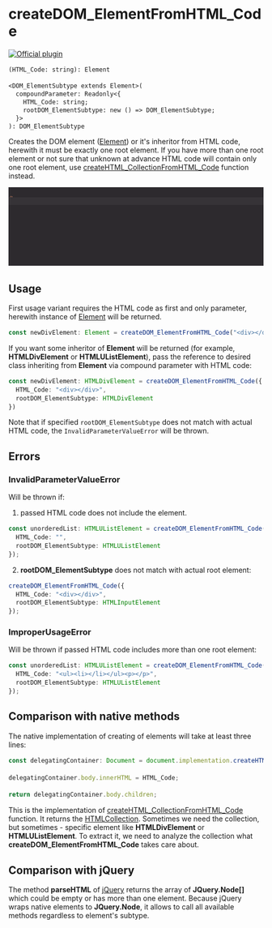 # createDOM_ElementFromHTML_Code

[![Official plugin](https://img.shields.io/badge/IntelliJ_IDEA_Live_Template-cdefhc-blue.svg?style=flat)](https://plugins.jetbrains.com/plugin/17638-yamato-daiwa-es-extensions)

```
(HTML_Code: string): Element

<DOM_ElementSubtype extends Element>(
  compoundParameter: Readonly<{
    HTML_Code: string;
    rootDOM_ElementSubtype: new () => DOM_ElementSubtype;
  }>
): DOM_ElementSubtype
```

Creates the DOM element ([Element](https://developer.mozilla.org/en-US/docs/Web/API/Element)) or it's inheritor from 
HTML code, herewith it must be exactly one root element. 
If you have more than one root element or not sure that unknown at advance HTML code will contain only one 
  root element, use [createHTML_CollectionFromHTML_Code](createHTML_CollectionFromHTML_Code.md) function instead.

![](createDOM_ElementFromHTML_Code-LiveTemplateDemo.gif)


## Usage

First usage variant requires the HTML code as first and only parameter, herewith instance of 
  [Element](https://developer.mozilla.org/en/docs/Web/API/Element) will be returned. 

```typescript
const newDivElement: Element = createDOM_ElementFromHTML_Code("<div></div>");
```

If you want some inheritor of **Element** will be returned (for example, **HTMLDivElement** or **HTMLUListElement**),
  pass the reference to desired class inheriting from **Element** via compound parameter with HTML code:

```typescript
const newDivElement: HTMLDivElement = createDOM_ElementFromHTML_Code({
  HTML_Code: "<div></div>",
  rootDOM_ElementSubtype: HTMLDivElement
})
```

Note that if specified `rootDOM_ElementSubtype` does not match with actual HTML code, the `InvalidParameterValueError`
  will be thrown.


## Errors

### InvalidParameterValueError

Will be thrown if:

1. passed HTML code does not include the element.

```typescript
const unorderedList: HTMLUListElement = createDOM_ElementFromHTML_Code({
  HTML_Code: "",
  rootDOM_ElementSubtype: HTMLUListElement
});
```

2. **rootDOM_ElementSubtype** does not match with actual root element:

```typescript
createDOM_ElementFromHTML_Code({
  HTML_Code: "<div></div>",
  rootDOM_ElementSubtype: HTMLInputElement
});
```

### ImproperUsageError

Will be thrown if passed HTML code includes more than one root element:

```typescript
const unorderedList: HTMLUListElement = createDOM_ElementFromHTML_Code({
  HTML_Code: "<ul><li></li></ul><p></p>",
  rootDOM_ElementSubtype: HTMLUListElement
});
```


## Comparison with native methods

The native implementation of creating of elements will take at least three lines:

```typescript
const delegatingContainer: Document = document.implementation.createHTMLDocument();

delegatingContainer.body.innerHTML = HTML_Code;

return delegatingContainer.body.children;
```

This is the implementation of [createHTML_CollectionFromHTML_Code](createHTML_CollectionFromHTML_Code.md) function.
It returns the [HTMLCollection](https://developer.mozilla.org/en-US/docs/Web/API/HTMLCollection).
Sometimes we need the collection, but sometimes - specific element like **HTMLDivElement** or **HTMLUListElement**.
To extract it, we need to analyze the collection what **createDOM_ElementFromHTML_Code** takes care about.


## Comparison with jQuery 

The method **parseHTML** of [jQuery](https://jquery.com) returns the array of **JQuery.Node[]** which could be 
  empty or has more than one element. 
Because jQuery wraps native elements to **JQuery.Node**, it allows to call
  all available methods regardless to element's subtype.

